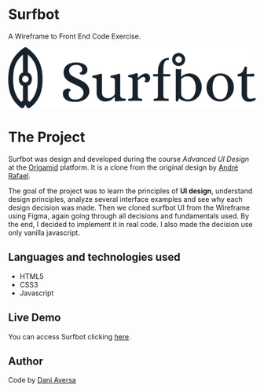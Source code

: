 # Surfbot
 A Wireframe to Front End Code Exercise.
 
 <p align="center">
  <img src="https://raw.githubusercontent.com/danielaversa/surfbot/4319534fa0bca9e4ab7ecba6a18c81daa00865d2/icones/surfbot-logo-dark.svg" alt="Bikcraft Logo">
</p>
 
# The Project
Surfbot was design and developed during the course *Advanced UI Design* at the [Origamid](https://www.origamid.com/) platform. It is a clone from the original design by [André Rafael](https://github.com/origamid).

The goal of the project was to learn the principles of **UI design**, understand design principles, analyze several interface examples and see why each design decision was made. Then we cloned surfbot UI from the Wireframe using Figma, again going through all decisions and fundamentals used. By the end, I decided to implement it in real code. I also made the decision use only vanilla javascript.

## Languages and technologies used
- HTML5
- CSS3
- Javascript

## Live Demo
You can access Surfbot clicking [here](https://surfbot.daniaversa.dev).

## Author
Code by [Dani Aversa](https://github.com/danielaversa)
